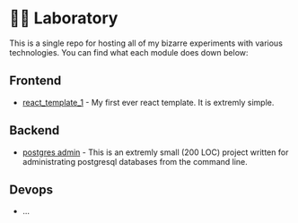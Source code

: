 # 🔬🔭 Laboratory
This is a single repo for hosting all of my bizarre experiments with various technologies. You can find what each module does down below:

## Frontend

- [react_template_1](./react_template_1) - My first ever react template. It is extremly simple.

## Backend

- [postgres admin](./posgres_admin) - This is an extremly small (200 LOC) project written for administrating postgresql databases from the command line. 

## Devops

- ...
